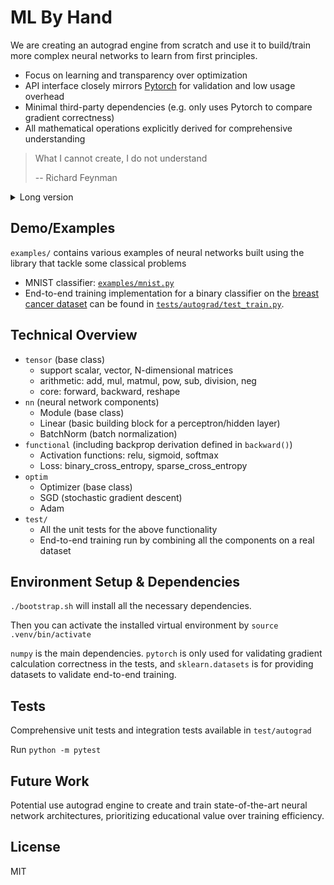 # ML By Hand

We are creating an autograd engine from scratch and use it to build/train more complex neural networks to learn from first principles.

- Focus on learning and transparency over optimization
- API interface closely mirrors [Pytorch](https://github.com/pytorch/pytorch/tree/main) for validation and low usage overhead
- Minimal third-party dependencies (e.g. only uses Pytorch to compare gradient correctness)
- All mathematical operations explicitly derived for comprehensive understanding

> What I cannot create, I do not understand
>
> -- Richard Feynman

<details>
  <summary>Long version</summary>

  **Autograd** ([wikipedia](https://en.wikipedia.org/wiki/Automatic_differentiation)) computes exact derivatives by tracking computations and applying the chain rule systematically. It enables efficient backpropagation in neural networks, allowing them to learn from errors and adjust parameters automatically.

  The primary motivation is to learn about neural networks from scratch and from first principles. There are many good ML libraries out there (e.g. Tensorflow, Pytorch, Scikit-learn, etc.) that are well-optimized and have a lot of features. But they often introduce lots of abstractions, which hides the underlying concepts and make it difficult to understand how they work. I believe, to better utilize those abstractions/libraries, we must first understand how everything works from ground up. This is the guiding princple for this project. All mathematical and calculus operations are explicitly derived in the code without abstraction. Also, debugging a neural network, especially the `backward()` implementations of various functions (e.g. loss, and activation), offers a rewarding learning experience.

  This project took inspiration from [Micrograd](https://github.com/karpathy/micrograd/tree/master), and kept the API interface as close as possible to [Pytorch](https://github.com/pytorch/pytorch/tree/main) to reduce extra usage overhead and utilize it to validate correctness.
</details>

## Demo/Examples

`examples/` contains various examples of neural networks built using the library that tackle some classical problems
- MNIST classifier: [`examples/mnist.py`](https://github.com/workofart/ml-by-hand/blob/main/examples/mnist.py)
- End-to-end training implementation for a binary classifier on the [breast cancer dataset](https://scikit-learn.org/stable/modules/generated/sklearn.datasets.load_breast_cancer.html) can be found in [`tests/autograd/test_train.py`](https://github.com/workofart/ml-by-hand/blob/c1156ee0c7a252484df1cd5234316a299e008b8b/test/autograd/test_train.py#L7-L66).

## Technical Overview
- `tensor` (base class)
  - support scalar, vector, N-dimensional matrices
  - arithmetic: add, mul, matmul, pow, sub, division, neg
  - core: forward, backward, reshape
- `nn` (neural network components)
  - Module (base class)
  - Linear (basic building block for a perceptron/hidden layer)
  - BatchNorm (batch normalization)
- `functional` (including backprop derivation defined in `backward()`)
  - Activation functions: relu, sigmoid, softmax
  - Loss: binary_cross_entropy, sparse_cross_entropy
- `optim`
  - Optimizer (base class)
  - SGD (stochastic gradient descent)
  - Adam
- `test/`
  - All the unit tests for the above functionality
  - End-to-end training run by combining all the components on a real dataset

## Environment Setup & Dependencies
`./bootstrap.sh` will install all the necessary dependencies.

Then you can activate the installed virtual environment by `source .venv/bin/activate`

`numpy` is the main dependencies. `pytorch` is only used for validating gradient calculation correctness in the tests, and `sklearn.datasets` is for providing datasets to validate end-to-end training.

## Tests
Comprehensive unit tests and integration tests available in `test/autograd`

Run `python -m pytest`

## Future Work
Potential use autograd engine to create and train state-of-the-art neural network architectures, prioritizing educational value over training efficiency.

## License
MIT
